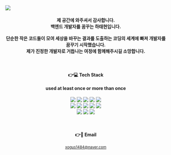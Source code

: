 <img src="https://capsule-render.vercel.app/api?type=wave&color=auto&height=300&section=header&text=Taehyeon's%20GitHub%20Profile&fontSize=65&animation=fadeIn" />

<h4 align="center"> 제 공간에 와주셔서 감사합니다. <br/>
백엔드 개발자를 꿈꾸는 하태현입니다. <br/><br/>
단순한 작은 코드들이 모여 세상을 바꾸는 결과를 도출하는 코딩의 세계에 빠져 개발자를 꿈꾸기 시작했습니다.</br>
제가 진정한 개발자로 거듭나는 여정에 함께해주시길 소망합니다.</br>
</h4>

<br/>
<h4 align="center"> 👉💻 Tech Stack  </h4>
<h4 align="center"> used at least once or more than once </h4>

<div align="center">
  <img src="https://img.shields.io/badge/MySQL-4479A1?style=flat-square&logo=MySQL%20IDE&logoColor=white"/>
  <img src="https://img.shields.io/badge/Spring-6DB33F?style=flat-square&logo=Spring&logoColor=white"/>
  <img src="https://img.shields.io/badge/SpringBoot-6DB33F?style=flat-square&logo=SpringBoot&logoColor=white"/>
  <img src="https://img.shields.io/badge/Java-003B57?style=flat-square&logo=Java&logoColor=white"/>
  <img src="https://img.shields.io/badge/JavaScript-F7DF1E?style=flat-square&logo=JavaScript&logoColor=white"/><br/>
  <img src="https://img.shields.io/badge/html-E34F26?style=flat-square&logo=html&logoColor=white"/>
  <img src="https://img.shields.io/badge/Visual Studio Code-007ACC?style=flat-square&logo=Visual%20Studio%20Code&logoColor=white"/>
  <img src="https://img.shields.io/badge/Node.js-339933?style=flat-square&logo=Node.js&logoColor=white"/>
  <img src="https://img.shields.io/badge/jQuery-0769AD?style=flat-square&logo=jQuery&logoColor=white"/>
  <img src="https://img.shields.io/badge/Linux-FCC624?style=flat-square&logo=Linux&logoColor=white"/><br/>
  <img src="https://img.shields.io/badge/css-1572B6?style=flat-square&logo=css&logoColor=white"/>
  <img src="https://img.shields.io/badge/SAP-0FAAFF?style=flat-square&logo=SAP&logoColor=white"/>
  <img src="https://img.shields.io/badge/notion-000000?style=flat-square&logo=notion&logoColor=white"/>
</div>
</p>
  
<br>
<h4 align="center"> 👉💌 Email  </h4>
<p align="center">
  <small><a href="mailto:xogus1484@naver.com">xogus1484@naver.com</a></small>
  
